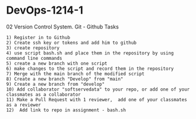 # DevOps-1214-1
 02 Version Control System. Git - Github Tasks
 
    1) Register in to Github
    2) Create ssh key or tokens and add him to github
    3) create repository
    4) use script bash.sh and place them in the repository by using command line commands
    5) create a new branch with one script
    6) make changes to the script and record them in the repository
    7) Merge with the main branch of the modified script
    8) Create a new branch "Develop" from "main"
    9) Create a new branch from "develop"
    10) Add collaborator "softservedata" to your repo, or add one of your classmates as a collaborator
    11) Make a Pull Request with 1 reviewer,  add one of your classmates as a reviewer
    12)  Add link to repo in assignment - bash.sh
